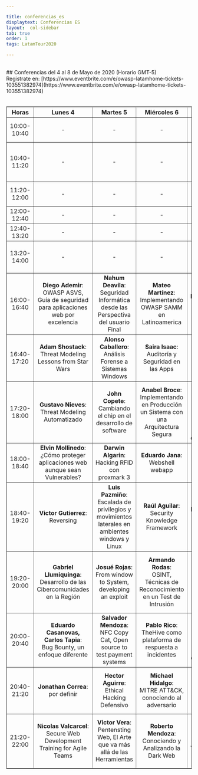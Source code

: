 ```yaml
---

title: conferencias_es
displaytext: Conferencias ES
layout:  col-sidebar
tab: true
order: 1
tags: LatamTour2020

---
```


<br>
## Conferencias del 4 al 8 de Mayo de 2020 (Horario GMT-5)
<br>
Registrate en: [https://www.eventbrite.com/e/owasp-latamhome-tickets-103551382974](https://www.eventbrite.com/e/owasp-latamhome-tickets-103551382974)
<br><br>
<table width="100%" border="1" style="text-align:center;">
  <tr>
    <th width="10%">Horas</th>
    <th width="18%">Lunes 4</th>
    <th width="18%">Martes 5</th>
    <th width="18%">Miércoles 6</th>
    <th width="18%">Jueves 7</th>
    <th width="18%">Viernes 8</th>
  </tr>
  <tr>
    <td>10:00-10:40</td>
    <td>-</td>
    <td>-</td>
    <td>-</td>
    <td>-</td>
    <td><b>Daniel Echeverría</b>:<br>Hacking avanzado con ZAP Proxy</td>
  </tr>
    <tr>
    <td>10:40-11:20</td>
    <td>-</td>
    <td>-</td>
    <td>-</td>
    <td>-</td>
    <td><b>Mikel Rufian</b>:<br>Ciberinteligencia complemento indispensable para las organizaciones</td>
  </tr>
    <tr>
    <td>11:20-12:00</td>
    <td>-</td>
    <td>-</td>
    <td>-</td>
    <td>-</td>
    <td><b>Milagros del Valle, Martín Durán</b>:<br>Purple Team</td>
  </tr>
  <tr>
    <td>12:00-12:40</td>
    <td>-</td>
    <td>-</td>
    <td>-</td>
    <td>-</td>
    <td><b>Fabio Cerullo</b>:<br>Por definir</td>
  </tr>
  <tr>
    <td>12:40-13:20</td>
    <td>-</td>
    <td>-</td>
    <td>-</td>
    <td>-</td>
    <td><b>Lorenzo Martinez</b>:<br>Por definir</td>
  </tr>
  <tr>
    <td>13:20-14:00</td>
    <td>-</td>
    <td>-</td>
    <td>-</td>
    <td>-</td>
    <td><b>Paola Perez</b>:<br>Violencia de género digital,comunicaciones seguras</td>
  </tr>
  <tr>
    <td>16:00-16:40</td>
    <td><b>Diego Ademir</b>:<br>OWASP ASVS, Guía de seguridad para aplicaciones web por excelencia</td>
    <td><b>Nahum Deavila</b>:<br>Seguridad Informática desde las Perspectiva del usuario Final</td>
    <td><b>Mateo Martínez</b>:<br>Implementando OWASP SAMM en Latinoamerica</td>
    <td><b>Alejandro Iacobelli, Pablo Garbossa</b>:<br>Bug Bounty, One year later</td>
    <td><b>Jaime Restrepo</b>:<br>Lo que nadie te dijo antes de dedicarte al Bug bounty</td>
  </tr>
<tr>
    <td>16:40-17:20</td>
    <td><b>Adam Shostack</b>:<br>Threat Modeling Lessons from Star Wars</td>
    <td><b>Alonso Caballero</b>:<br>Análisis Forense a Sistemas Windows</td>
    <td><b>Saira Isaac</b>:<br>Auditoría y Seguridad en las Apps</td>
    <td><b>German Schmidt</b>:<br>Principios del Desarrollo Seguro</td>
    <td><b>Juampa Rodríguez</b>:<br>Recolección de Información en infraestructuras internas</td>
  </tr>
<tr>
    <td>17:20-18:00</td>
    <td><b>Gustavo Nieves</b>:<br>Threat Modeling Automatizado</td>
    <td><b>John Copete</b>:<br>Cambiando el chip en el desarrollo de software</td>
    <td><b>Anabel Broce</b>:<br>Implementando en Producción un Sistema con una Arquitectura Segura</td>
    <td><b>Edgard Salazar</b>:<br>Controles de seguridad más importantes para arquitectos y desarrolladores</td>
    <td><b>Everth Gallegos</b>:<br>Preparando un ambiente de pruebas para apps con Xamarin</td>
  </tr>
<tr>
    <td>18:00-18:40</td>
    <td><b>Elvin Mollinedo</b>:<br>¿Cómo proteger aplicaciones web aunque sean Vulnerables?</td>
    <td><b>Darwin Algarin</b>:<br>Hacking RFID con proxmark 3</td>
    <td><b>Eduardo Jana</b>:<br>Webshell webapp</td>
    <td><b>Sandy Palma</b>:<br>La Gobernanza de la Información</td>
    <td><b>Juan Quiñe</b>:<br>Cómo generar valor a través del informe de Ethical hacking</td>
  </tr>
<tr>
    <td>18:40-19:20</td>
    <td><b>Victor Gutierrez</b>:<br>Reversing</td>
    <td><b>Luis Pazmiño</b>:<br>Escalada de privilegios y movimientos laterales en ambientes windows y Linux</td>
    <td><b>Raúl Aguilar</b>:<br>Security Knowledge Framework</td>
    <td><b>Fernando Vela</b>:<br>SOC y Threat Intelligence</td>
    <td><b>Ramiro Pulgar</b>:<br>Cyber Red Team, el equipo auditor de controles de seguridad</td>
  </tr>
<tr>
    <td>19:20-20:00</td>
    <td><b>Gabriel Llumiquinga</b>:<br>Desarrollo de las Cibercomunidades en la Región</td>
    <td><b>Josué Rojas</b>:<br>From window to System, developing an exploit</td>
    <td><b>Armando Rodas</b>:<br>OSINT, Técnicas de Reconocimiento en un Test de Intrusión</td>
    <td><b>Eduardo Snape</b>:<br>Gestión de seguridad con ISM3, la alternativa luego de un Pentest</td>
    <td><b>Rodrigo Valero</b>:<br>Protección de acceso a las aplicaciones bajo Secure Access Service Edge</td>
  </tr>
<tr>
    <td>20:00-20:40</td>
    <td><b>Eduardo Casanovas, Carlos Tapia</b>:<br>Bug Bounty, un enfoque diferente</td>
    <td><b>Salvador Mendoza</b>:<br>NFC Copy Cat, Open source to test payment systems</td>
    <td><b>Pablo Rico</b>:<br>TheHive como plataforma de respuesta a incidentes</td>
    <td><b>Rafael Monterroza</b>:<br>Machine Learning aplicado a la Ciberseguridad</td>
    <td><b>Amilcar de León</b>:<br>Ingeniería social, el arte o la ciencia del hackeo de personas?</td>
  </tr>
<tr>
    <td>20:40-21:20</td>
    <td><b>Jonathan Correa</b>:<br>por definir</td>
    <td><b>Hector Aguirre</b>:<br>Ethical Hacking Defensivo</td>
    <td><b>Michael Hidalgo</b>:<br>MITRE ATT&CK, conociendo al adversario</td>
    <td><b>Hubert de Mercado</b>:<br>Seguridad REST API, Lo bueno, lo malo y lo feo</td>
    <td><b>Elezer Pineda</b>:<br>Threat Hunting sin colores</td>
  </tr>
<tr>
    <td>21:20-22:00</td>
    <td><b>Nicolas Valcarcel</b>:<br>Secure Web Development Training for Agile Teams</td>
    <td><b>Victor Vera</b>:<br>Pentensting Web, El Arte que va más allá de las Herramientas</td>
    <td><b>Roberto Mendoza</b>:<br>Conociendo y Analizando la Dark Web</td>
    <td><b>Ricardo Supo</b>:<br>Hacking en tiempos de COVID-19, Transformación Digital sin Controles</td>
    <td><b>Gonzalo Nina</b>:<br>Técnicas efectivas de Ingeniería Social a través de redes sociales</td>
  </tr>
</table>
